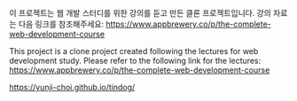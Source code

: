 이 프로젝트는 웹 개발 스터디를 위한 강의를 듣고 만든 클론 프로젝트입니다. 강의 자료는 다음 링크를 참조해주세요: https://www.appbrewery.co/p/the-complete-web-development-course

This project is a clone project created following the lectures for web development study. Please refer to the following link for the lectures: https://www.appbrewery.co/p/the-complete-web-development-course


https://yunji-choi.github.io/tindog/
